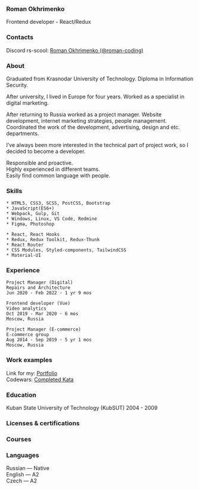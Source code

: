 ### Roman Okhrimenko
Frontend developer - React/Redux

### Contacts
Discord rs-scool: <a href="https://discordapp.com/users/543371714738913280/" target="_blank">Roman Okhrimenko (@roman-coding)</a>

### About
Graduated from Krasnodar University of Technology. Diploma in Information Security.

After university, I lived in Europe for four years. Worked as a specialist in digital marketing.

After returning to Russia worked as a project manager. Website development, internet marketing strategies, people management.
\
Coordinated the work of the development, advertising, design and etc. departments.

I’ve always been more interested in the technical part of project work, so I decided to become a developer.

Responsible and proactive.
\
Highly experienced in different teams.
\
Easily find common language with people.

### Skills
    * HTML5, CSS3, SCSS, PostCSS, Bootstrap
    * JavaScript(ES6+)
    * Webpack, Gulp, Git
    * Windows, Linux, VS Code, Redmine
    * Figma, Photoshop

    * React, React Hooks
    * Redux, Redux Toolkit, Redux-Thunk
    * React Router
    * CSS Modules, Styled-components, TailwindCSS
    * Material-UI

### Experience
```
Project Manager (Digital)
Repairs and Architecture
Jun 2020 - Feb 2022 · 1 yr 9 mos
```
```
Frontend developer (Vue)
Video analytics
Oct 2019 - Mar 2020 · 6 mos
Moscow, Russia
```
```
Project Manager (E-commerce)
E-commerce group
Aug 2014 - Sep 2019 · 5 yr 1 mos
Moscow, Russia
```

### Work examples
Link for my: <a href="https://romanfd.github.io/" target="_blank">Portfolio</a>
\
Codewars: <a href="https://www.codewars.com/users/RomanFO/completed_solutions" target="_blank">Completed Kata </a>

### Education
Kuban State University of Technology (KubSUT)
2004 - 2009

### Licenses & certifications
### Courses

### Languages
Russian — Native
\
English — A2
\
Czech — A2
